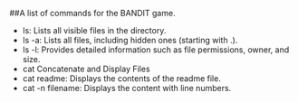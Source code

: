 ##A list of commands for the BANDIT game.
* ls: Lists all visible files in the directory.
* ls -a: Lists all files, including hidden ones (starting with .).
* ls -l: Provides detailed information such as file permissions, owner, and size.
* cat Concatenate and Display Files
* cat readme: Displays the contents of the readme file.
* cat -n filename: Displays the content with line numbers.
